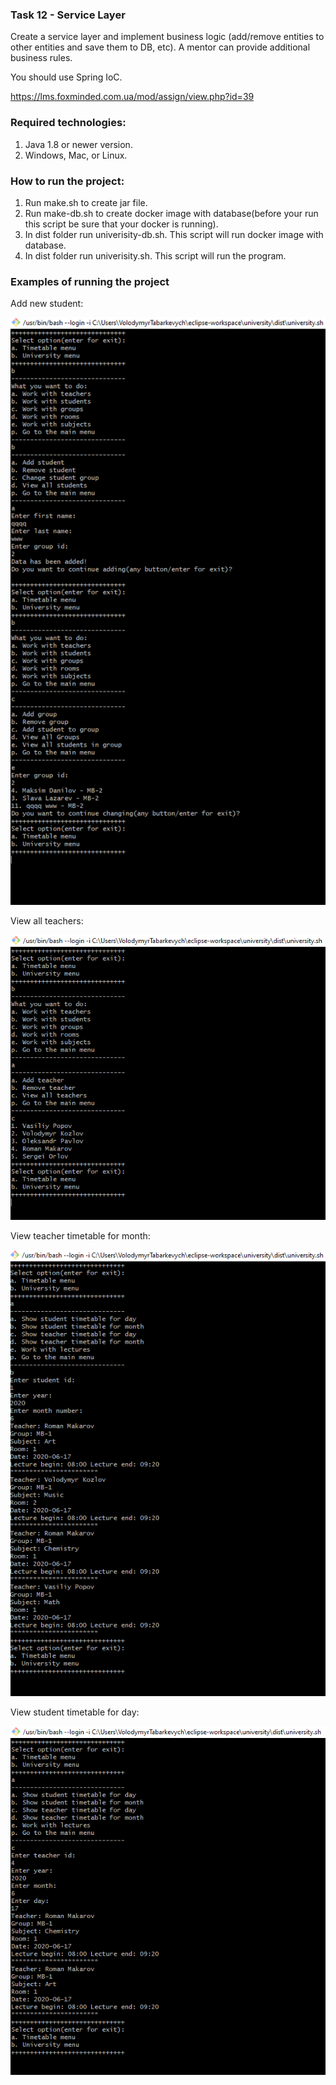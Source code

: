 ### Task 12 - Service Layer
Create a service layer and implement business logic (add/remove entities to other entities and save them to DB, etc). A mentor can provide additional business rules.

You should use Spring IoC.

https://lms.foxminded.com.ua/mod/assign/view.php?id=39

### Required technologies:
1. Java 1.8 or newer version.
2. Windows, Mac, or Linux.

### How to run the project:
1. Run make.sh to create jar file.
2. Run make-db.sh to create docker image with database(before your run this script be sure that your docker is running).
3. In dist folder run univerisity-db.sh. This script will run docker image with database.
4. In dist folder run univerisity.sh. This script will run the program.

### Examples of running the project
Add new student:

![Add new student](docs/example-images/add_new_student_to_group.png)

View all teachers:

![View teacher timetable for month](docs/example-images/view_all_teachers.png)

View teacher timetable for month:

![View student timetable for day](docs/example-images/view_student_timetable_for_day.png)

View student timetable for day:

![View teacher timetable for month](docs/example-images/view_teacher_timetable_for_month.png)